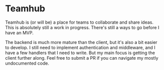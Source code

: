 # Teamhub

Teamhub is (or will be) a place for teams to collaborate and share ideas. This is absolutely still a work in progress. There's still a ways to go before I have an MVP.

The backend is much more mature than the client, but it's also a bit easier to develop. I still need to implement authentication and middleware, and I have a few handlers that I need to write. But my main focus is getting the client further along. Feel free to submit a PR if you can navigate my mostly undocumented code.
